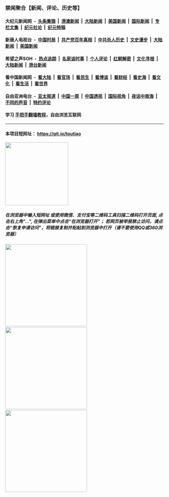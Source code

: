 ### 禁闻聚合【新闻、评论、历史等】

#### 大纪元新闻网 &nbsp;-&nbsp; [头条集锦](indexes/E头条集锦.md?t=02031222) &nbsp;|&nbsp; [港澳新闻](indexes/E港澳新闻.md?t=02031222)  &nbsp;|&nbsp; [大陆新闻](indexes/E大陆新闻.md?t=02031222) &nbsp;|&nbsp; [美国新闻](indexes/E美国新闻.md?t=02031222) &nbsp;|&nbsp; [国际新闻](indexes/E国际新闻.md?t=02031222) &nbsp;|&nbsp; [专栏文集](indexes/E专栏文集.md?t=02031222) &nbsp;|&nbsp; [纪元社论](indexes/E纪元社论.md?t=02031222) &nbsp;|&nbsp; [纪元特稿](indexes/E纪元特稿.md?t=02031222) 

#### 新唐人电视台 &nbsp;-&nbsp; [中国时局](indexes/N中国时局.md?t=02031222) &nbsp;|&nbsp; [共产党百年真相](indexes/N共产党百年真相.md?t=02031222) &nbsp;|&nbsp; [中共杀人历史](indexes/N中共杀人历史.md?t=02031222) &nbsp;|&nbsp; [文史漫步](indexes/N文史漫步.md?t=02031222) &nbsp;|&nbsp; [大陆新闻](indexes/N大陆新闻.md?t=02031222) &nbsp;|&nbsp; [美国新闻](indexes/N美国新闻.md?t=02031222)

#### 希望之声SOH &nbsp;-&nbsp; [热点追踪](indexes/H热点追踪.md?t=02031222) &nbsp;|&nbsp; [名家谈时事](indexes/H名家谈时事.md?t=02031222) &nbsp;|&nbsp; [个人评论](indexes/H个人评论.md?t=02031222)  &nbsp;|&nbsp; [红朝解密](indexes/H红朝解密.md?t=02031222) &nbsp;|&nbsp; [文化寻根](indexes/H文化寻根.md?t=02031222) &nbsp;|&nbsp; [大陆新闻](indexes/H大陆新闻.md?t=02031222) &nbsp;|&nbsp; [港台新闻](indexes/H港台新闻.md?t=02031222)

#### 看中国新闻网 &nbsp;-&nbsp; [看大陆](indexes/S看大陆.md?t=02031222) &nbsp;|&nbsp; [看官场](indexes/S看官场.md?t=02031222) &nbsp;|&nbsp; [看民生](indexes/S看民生.md?t=02031222)  &nbsp;|&nbsp; [看博谈](indexes/S看博谈.md?t=02031222) &nbsp;|&nbsp; [看财经](indexes/S看财经.md?t=02031222) &nbsp;|&nbsp; [看史海](indexes/S看史海.md?t=02031222) &nbsp;|&nbsp; [看文化](indexes/S看文化.md?t=02031222) &nbsp;|&nbsp; [看生活](indexes/S看生活.md?t=02031222) &nbsp;|&nbsp; [看世界](indexes/S看世界.md?t=02031222)

#### 自由亚洲电台 &nbsp;-&nbsp; [亚太报道](indexes/R亚太报道.md?t=02031222) &nbsp;|&nbsp; [中国一周](indexes/R中国一周.md?t=02031222) &nbsp;|&nbsp; [中国透视](indexes/R中国透视.md?t=02031222)  &nbsp;|&nbsp; [国际视角](indexes/R国际视角.md?t=02031222) &nbsp;|&nbsp; [夜话中南海](indexes/R夜话中南海.md?t=02031222) &nbsp;|&nbsp; [不同的声音](indexes/R不同的声音.md?t=02031222) &nbsp;|&nbsp; [特约评论](indexes/R特约评论.md?t=02031222)

#### 学习 [手把手翻墙教程](https://github.com/gfw-breaker/guides/wiki)，自由浏览互联网

----

#### 本项目短网址： https://git.io/toutiao
<img src="https://raw.githubusercontent.com/gfw-breaker/banned-news/master/scripts/img/qr.png" width="200px"/>  

##### 在浏览器中输入短网址 或使用微信、支付宝等二维码工具扫描二维码打开页面, 点击右上角"...", 在弹出菜单中点击“在浏览器打开”； 若网页被举报禁止访问，请点击“恢复申请访问”，将链接复制并粘贴到浏览器中打开（请不要使用QQ或360浏览器）

<img src="https://raw.githubusercontent.com/gfw-breaker/banned-news/master/scripts/img/1.png" width="260px"/> &nbsp; <img src="https://raw.githubusercontent.com/gfw-breaker/banned-news/master/scripts/img/2.png" width="260px"/> &nbsp; <img src="https://raw.githubusercontent.com/gfw-breaker/banned-news/master/scripts/img/3.png" width="260px"/>
